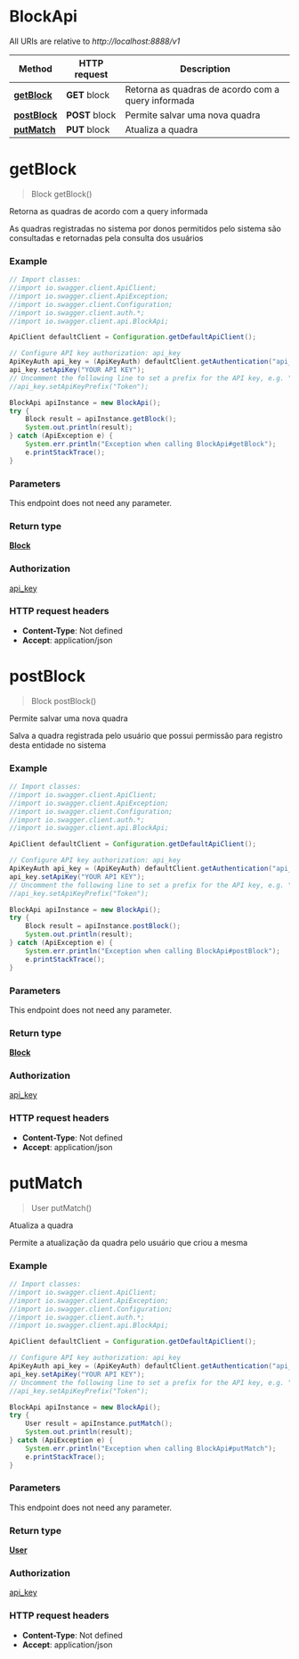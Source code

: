 # BlockApi

All URIs are relative to *http://localhost:8888/v1*

Method | HTTP request | Description
------------- | ------------- | -------------
[**getBlock**](BlockApi.md#getBlock) | **GET** block | Retorna as quadras de acordo com a query informada
[**postBlock**](BlockApi.md#postBlock) | **POST** block | Permite salvar uma nova quadra
[**putMatch**](BlockApi.md#putMatch) | **PUT** block | Atualiza a quadra


<a name="getBlock"></a>
# **getBlock**
> Block getBlock()

Retorna as quadras de acordo com a query informada

As quadras registradas no sistema por donos permitidos pelo sistema são consultadas e retornadas pela consulta dos usuários

### Example
```java
// Import classes:
//import io.swagger.client.ApiClient;
//import io.swagger.client.ApiException;
//import io.swagger.client.Configuration;
//import io.swagger.client.auth.*;
//import io.swagger.client.api.BlockApi;

ApiClient defaultClient = Configuration.getDefaultApiClient();

// Configure API key authorization: api_key
ApiKeyAuth api_key = (ApiKeyAuth) defaultClient.getAuthentication("api_key");
api_key.setApiKey("YOUR API KEY");
// Uncomment the following line to set a prefix for the API key, e.g. "Token" (defaults to null)
//api_key.setApiKeyPrefix("Token");

BlockApi apiInstance = new BlockApi();
try {
    Block result = apiInstance.getBlock();
    System.out.println(result);
} catch (ApiException e) {
    System.err.println("Exception when calling BlockApi#getBlock");
    e.printStackTrace();
}
```

### Parameters
This endpoint does not need any parameter.

### Return type

[**Block**](Block.md)

### Authorization

[api_key](../README.md#api_key)

### HTTP request headers

 - **Content-Type**: Not defined
 - **Accept**: application/json

<a name="postBlock"></a>
# **postBlock**
> Block postBlock()

Permite salvar uma nova quadra

Salva a quadra registrada pelo usuário que possui permissão para registro desta entidade no sistema

### Example
```java
// Import classes:
//import io.swagger.client.ApiClient;
//import io.swagger.client.ApiException;
//import io.swagger.client.Configuration;
//import io.swagger.client.auth.*;
//import io.swagger.client.api.BlockApi;

ApiClient defaultClient = Configuration.getDefaultApiClient();

// Configure API key authorization: api_key
ApiKeyAuth api_key = (ApiKeyAuth) defaultClient.getAuthentication("api_key");
api_key.setApiKey("YOUR API KEY");
// Uncomment the following line to set a prefix for the API key, e.g. "Token" (defaults to null)
//api_key.setApiKeyPrefix("Token");

BlockApi apiInstance = new BlockApi();
try {
    Block result = apiInstance.postBlock();
    System.out.println(result);
} catch (ApiException e) {
    System.err.println("Exception when calling BlockApi#postBlock");
    e.printStackTrace();
}
```

### Parameters
This endpoint does not need any parameter.

### Return type

[**Block**](Block.md)

### Authorization

[api_key](../README.md#api_key)

### HTTP request headers

 - **Content-Type**: Not defined
 - **Accept**: application/json

<a name="putMatch"></a>
# **putMatch**
> User putMatch()

Atualiza a quadra

Permite a atualização da quadra pelo usuário que criou a mesma

### Example
```java
// Import classes:
//import io.swagger.client.ApiClient;
//import io.swagger.client.ApiException;
//import io.swagger.client.Configuration;
//import io.swagger.client.auth.*;
//import io.swagger.client.api.BlockApi;

ApiClient defaultClient = Configuration.getDefaultApiClient();

// Configure API key authorization: api_key
ApiKeyAuth api_key = (ApiKeyAuth) defaultClient.getAuthentication("api_key");
api_key.setApiKey("YOUR API KEY");
// Uncomment the following line to set a prefix for the API key, e.g. "Token" (defaults to null)
//api_key.setApiKeyPrefix("Token");

BlockApi apiInstance = new BlockApi();
try {
    User result = apiInstance.putMatch();
    System.out.println(result);
} catch (ApiException e) {
    System.err.println("Exception when calling BlockApi#putMatch");
    e.printStackTrace();
}
```

### Parameters
This endpoint does not need any parameter.

### Return type

[**User**](User.md)

### Authorization

[api_key](../README.md#api_key)

### HTTP request headers

 - **Content-Type**: Not defined
 - **Accept**: application/json

